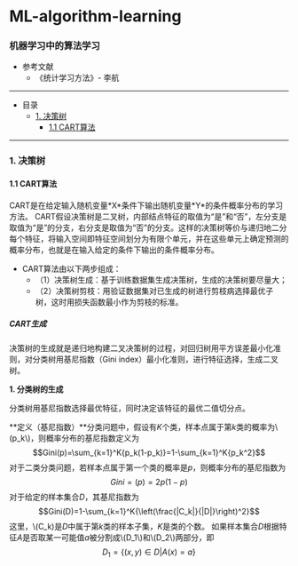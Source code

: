 # ML-algorithm-learning
### 机器学习中的算法学习
+ 参考文献
    + 《统计学习方法》- 李航
--------------------------------
+ 目录
    + [1. 决策树](###1)
        + [1.1 CART算法](####1.1)
--------------------------------

<script type="text/javascript" src="http://cdn.mathjax.org/mathjax/latest/MathJax.js?config=default"></script>

<h3 id='1'>1. 决策树</h3>
<h4 id='1.1'>1.1 CART算法</h4>
CART是在给定输入随机变量*X*条件下输出随机变量*Y*的条件概率分布的学习方法。
CART假设决策树是二叉树，内部结点特征的取值为“是”和“否”，左分支是取值为“是”的分支，右分支是取值为“否”的分支。这样的决策树等价与递归地二分每个特征，将输入空间即特征空间划分为有限个单元，并在这些单元上确定预测的概率分布，也就是在输入给定的条件下输出的条件概率分布。

+ CART算法由以下两步组成：
    + （1）决策树生成：基于训练数据集生成决策树，生成的决策树要尽量大；
    + （2）决策树剪枝：用验证数据集对已生成的树进行剪枝病选择最优子树，这时用损失函数最小作为剪枝的标准。

##### CART生成
决策树的生成就是递归地构建二叉决策树的过程，对回归树用平方误差最小化准则，对分类树用基尼指数（Gini index）最小化准则，进行特征选择，生成二叉树。

**1. 分类树的生成**

分类树用基尼指数选择最优特征，同时决定该特征的最优二值切分点。

**定义（基尼指数）**分类问题中，假设有*K*个类，样本点属于第*k*类的概率为\\(p_k\\)，则概率分布的基尼指数定义为
$$Gini(p)=\sum_{k=1}^K{p_k(1-p_k)}=1-\sum_{k=1}^K{p_k^2}$$
对于二类分类问题，若样本点属于第一个类的概率是*p*，则概率分布的基尼指数为
$$Gini=(p)=2p(1-p)$$
对于给定的样本集合*D*，其基尼指数为
$$Gini(D)=1-\sum_{k=1}^K{\left(\frac{|C_k|}{|D|}\right)^2}$$
这里，\\(C_k)是*D*中属于第*k*类的样本子集，*K*是类的个数。
如果样本集合*D*根据特征*A*是否取某一可能值*a*被分割成\\(D_1\\)和\\(D_2\\)两部分，即
$$D_1=\{(x,y)\in{D}|A(x)=a\}$$